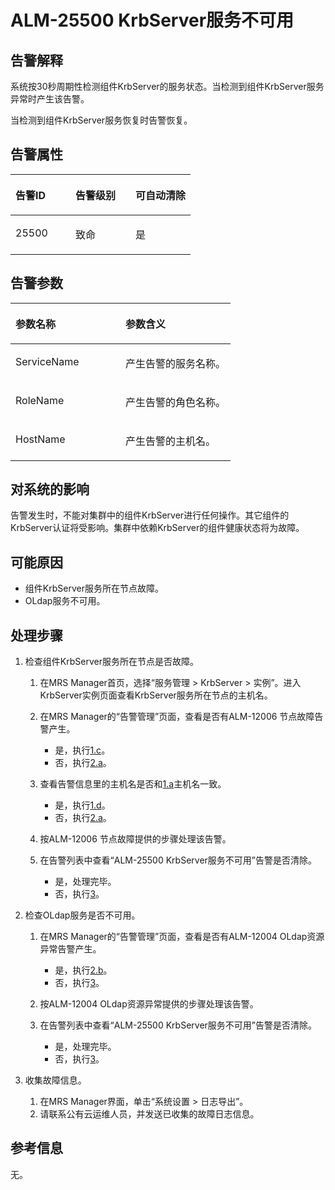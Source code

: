 # ALM-25500 KrbServer服务不可用<a name="ZH-CN_TOPIC_0093195070"></a>

## 告警解释<a name="zh-cn_topic_0035998744_section10722842"></a>

系统按30秒周期性检测组件KrbServer的服务状态。当检测到组件KrbServer服务异常时产生该告警。

当检测到组件KrbServer服务恢复时告警恢复。

## 告警属性<a name="zh-cn_topic_0035998744_section29396722"></a>

<a name="zh-cn_topic_0035998744_table4400500"></a>
<table><thead align="left"><tr id="zh-cn_topic_0035998744_row63695501"><th class="cellrowborder" valign="top" width="33.33333333333333%" id="mcps1.1.4.1.1"><p id="zh-cn_topic_0035998744_p59061958"><a name="zh-cn_topic_0035998744_p59061958"></a><a name="zh-cn_topic_0035998744_p59061958"></a>告警ID</p>
</th>
<th class="cellrowborder" valign="top" width="33.33333333333333%" id="mcps1.1.4.1.2"><p id="zh-cn_topic_0035998744_p19289328"><a name="zh-cn_topic_0035998744_p19289328"></a><a name="zh-cn_topic_0035998744_p19289328"></a>告警级别</p>
</th>
<th class="cellrowborder" valign="top" width="33.33333333333333%" id="mcps1.1.4.1.3"><p id="zh-cn_topic_0035998744_p18931763"><a name="zh-cn_topic_0035998744_p18931763"></a><a name="zh-cn_topic_0035998744_p18931763"></a>可自动清除</p>
</th>
</tr>
</thead>
<tbody><tr id="zh-cn_topic_0035998744_row57077814"><td class="cellrowborder" valign="top" width="33.33333333333333%" headers="mcps1.1.4.1.1 "><p id="zh-cn_topic_0035998744_p59900193"><a name="zh-cn_topic_0035998744_p59900193"></a><a name="zh-cn_topic_0035998744_p59900193"></a>25500</p>
</td>
<td class="cellrowborder" valign="top" width="33.33333333333333%" headers="mcps1.1.4.1.2 "><p id="zh-cn_topic_0035998744_p20077469"><a name="zh-cn_topic_0035998744_p20077469"></a><a name="zh-cn_topic_0035998744_p20077469"></a>致命</p>
</td>
<td class="cellrowborder" valign="top" width="33.33333333333333%" headers="mcps1.1.4.1.3 "><p id="zh-cn_topic_0035998744_p15662289"><a name="zh-cn_topic_0035998744_p15662289"></a><a name="zh-cn_topic_0035998744_p15662289"></a>是</p>
</td>
</tr>
</tbody>
</table>

## 告警参数<a name="zh-cn_topic_0035998744_section63243911"></a>

<a name="zh-cn_topic_0035998744_table60685926"></a>
<table><thead align="left"><tr id="zh-cn_topic_0035998744_row31278690"><th class="cellrowborder" valign="top" width="50%" id="mcps1.1.3.1.1"><p id="zh-cn_topic_0035998744_p50545980"><a name="zh-cn_topic_0035998744_p50545980"></a><a name="zh-cn_topic_0035998744_p50545980"></a>参数名称</p>
</th>
<th class="cellrowborder" valign="top" width="50%" id="mcps1.1.3.1.2"><p id="zh-cn_topic_0035998744_p583706"><a name="zh-cn_topic_0035998744_p583706"></a><a name="zh-cn_topic_0035998744_p583706"></a>参数含义</p>
</th>
</tr>
</thead>
<tbody><tr id="zh-cn_topic_0035998744_row47280229"><td class="cellrowborder" valign="top" width="50%" headers="mcps1.1.3.1.1 "><p id="zh-cn_topic_0035998744_p4493316"><a name="zh-cn_topic_0035998744_p4493316"></a><a name="zh-cn_topic_0035998744_p4493316"></a>ServiceName</p>
</td>
<td class="cellrowborder" valign="top" width="50%" headers="mcps1.1.3.1.2 "><p id="zh-cn_topic_0035998744_p28414304"><a name="zh-cn_topic_0035998744_p28414304"></a><a name="zh-cn_topic_0035998744_p28414304"></a>产生告警的服务名称。</p>
</td>
</tr>
<tr id="zh-cn_topic_0035998744_row54402144"><td class="cellrowborder" valign="top" width="50%" headers="mcps1.1.3.1.1 "><p id="zh-cn_topic_0035998744_p44497505"><a name="zh-cn_topic_0035998744_p44497505"></a><a name="zh-cn_topic_0035998744_p44497505"></a>RoleName</p>
</td>
<td class="cellrowborder" valign="top" width="50%" headers="mcps1.1.3.1.2 "><p id="zh-cn_topic_0035998744_p47528147"><a name="zh-cn_topic_0035998744_p47528147"></a><a name="zh-cn_topic_0035998744_p47528147"></a>产生告警的角色名称。</p>
</td>
</tr>
<tr id="zh-cn_topic_0035998744_row25100141"><td class="cellrowborder" valign="top" width="50%" headers="mcps1.1.3.1.1 "><p id="zh-cn_topic_0035998744_p19845579"><a name="zh-cn_topic_0035998744_p19845579"></a><a name="zh-cn_topic_0035998744_p19845579"></a>HostName</p>
</td>
<td class="cellrowborder" valign="top" width="50%" headers="mcps1.1.3.1.2 "><p id="zh-cn_topic_0035998744_p63988077"><a name="zh-cn_topic_0035998744_p63988077"></a><a name="zh-cn_topic_0035998744_p63988077"></a>产生告警的主机名。</p>
</td>
</tr>
</tbody>
</table>

## 对系统的影响<a name="zh-cn_topic_0035998744_section32324290"></a>

告警发生时，不能对集群中的组件KrbServer进行任何操作。其它组件的KrbServer认证将受影响。集群中依赖KrbServer的组件健康状态将为故障。

## 可能原因<a name="zh-cn_topic_0035998744_section22483156"></a>

-   组件KrbServer服务所在节点故障。
-   OLdap服务不可用。

## 处理步骤<a name="zh-cn_topic_0035998744_section1021814"></a>

1.  检查组件KrbServer服务所在节点是否故障。
    1.  <a name="zh-cn_topic_0035998744_aalm-25500_mmccppss_id"></a>在MRS Manager首页，选择“服务管理 \> KrbServer \> 实例”。进入KrbServer实例页面查看KrbServer服务所在节点的主机名。
    2.  在MRS Manager的“告警管理”页面，查看是否有ALM-12006 节点故障告警产生。
        -   是，执行[1.c](#zh-cn_topic_0035998744_aalm-25500_mmccppss_step_4)。
        -   否，执行[2.a](#zh-cn_topic_0035998744_aalm-25500_mmccppss_step_7)。

    3.  <a name="zh-cn_topic_0035998744_aalm-25500_mmccppss_step_4"></a>查看告警信息里的主机名是否和[1.a](#zh-cn_topic_0035998744_aalm-25500_mmccppss_id)主机名一致。
        -   是，执行[1.d](#zh-cn_topic_0035998744_aalm-25500_mmccppss_alarm53003)。
        -   否，执行[2.a](#zh-cn_topic_0035998744_aalm-25500_mmccppss_step_7)。

    4.  <a name="zh-cn_topic_0035998744_aalm-25500_mmccppss_alarm53003"></a>按ALM-12006 节点故障提供的步骤处理该告警。
    5.  在告警列表中查看“ALM-25500 KrbServer服务不可用”告警是否清除。
        -   是，处理完毕。
        -   否，执行[3](#zh-cn_topic_0035998744_li18897934151143)。


2.  检查OLdap服务是否不可用。
    1.  <a name="zh-cn_topic_0035998744_aalm-25500_mmccppss_step_7"></a>在MRS Manager的“告警管理”页面，查看是否有ALM-12004 OLdap资源异常告警产生。
        -   是，执行[2.b](#zh-cn_topic_0035998744_aalm-25500_mmccppss_step_8)。
        -   否，执行[3](#zh-cn_topic_0035998744_li18897934151143)。

    2.  <a name="zh-cn_topic_0035998744_aalm-25500_mmccppss_step_8"></a>按ALM-12004 OLdap资源异常提供的步骤处理该告警。
    3.  在告警列表中查看“ALM-25500 KrbServer服务不可用”告警是否清除。
        -   是，处理完毕。
        -   否，执行[3](#zh-cn_topic_0035998744_li18897934151143)。


3.  <a name="zh-cn_topic_0035998744_li18897934151143"></a>收集故障信息。
    1.  在MRS Manager界面，单击“系统设置 \> 日志导出”。
    2.  请联系公有云运维人员，并发送已收集的故障日志信息。


## 参考信息<a name="zh-cn_topic_0035998744_section9196329"></a>

无。

